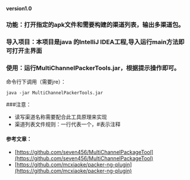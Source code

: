**version1.0**

### 功能：打开指定的apk文件和需要构建的渠道列表，输出多渠道包。
### 导入项目：本项目是java 的IntelliJ IDEA工程,导入运行main方法即可打开主界面

### 使用：运行MultiChannelPackerTools.jar，根据提示操作即可。
命令行下调用（需要jre）：
```shell
java -jar MultiChannelPackerTools.jar
```

###注意：
- 读写渠道名称需要配合此工具原理来实现
- 渠道列表文件规则：一行代表一个，#表示注释

#### 参考文章：
- [https://github.com/seven456/MultiChannelPackageTool](https://github.com/seven456/MultiChannelPackageTool)
- [https://github.com/mcxiaoke/packer-ng-plugin](https://github.com/mcxiaoke/packer-ng-plugin)
